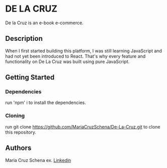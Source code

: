 # DE LA CRUZ 

De la Cruz is an e-book e-commerce. 

## Description
When I first started building this platform, I was still learning JavaScript and had not yet been introduced to React. That's why every feature and functionality on De La Cruz was built using pure JavaScript. 

## Getting Started

### Dependencies

run 'npm' i to install the dependencies. 

### Cloning

run git clone https://github.com/MariaCruzSchena/De-La-Cruz.git to clone this repository. 

## Authors

Maria Cruz Schena 
ex. [Linkedin](https://www.linkedin.com/in/mariacruzschena/)